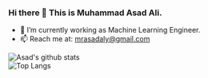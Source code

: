 ### Hi there 👋 This is Muhammad Asad Ali.

- 🔭 I’m currently working as Machine Learning Engineer.
- 📫 Reach me at: mrasadaly@gmail.com

![Asad's github stats](https://github-readme-stats.vercel.app/api?username=pyxploiter&count_private=true&show_icons=true)
<br/>
![Top Langs](https://github-readme-stats.vercel.app/api/top-langs/?username=pyxploiter&layout=compact)
